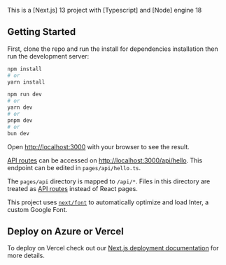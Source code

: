 This is a [Next.js] 13 project with [Typescript] and [Node] engine 18

## Getting Started

First, clone the repo and run the install for dependencies installation then run the development server:

```bash
npm install
# or
yarn install

npm run dev
# or
yarn dev
# or
pnpm dev
# or
bun dev
```

Open [http://localhost:3000](http://localhost:3000) with your browser to see the result.

[API routes](https://nextjs.org/docs/api-routes/introduction) can be accessed on [http://localhost:3000/api/hello](http://localhost:3000/api/hello). This endpoint can be edited in `pages/api/hello.ts`.

The `pages/api` directory is mapped to `/api/*`. Files in this directory are treated as [API routes](https://nextjs.org/docs/api-routes/introduction) instead of React pages.

This project uses [`next/font`](https://nextjs.org/docs/basic-features/font-optimization) to automatically optimize and load Inter, a custom Google Font.

## Deploy on Azure or Vercel

To deploy on Vercel check out our [Next.js deployment documentation](https://nextjs.org/docs/deployment) for more details.
